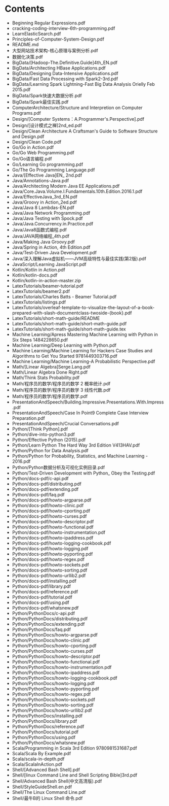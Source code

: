 # Contents
- Beginning Regular Expressions.pdf
- cracking-coding-interview-6th-programming.pdf
- LearnElasticSearch.pdf
- Principles-of-Computer-System-Design.pdf
- README.md
- 大型网站技术架构-核心原理与案例分析.pdf
- 数据化决策.pdf
- BigData/[Hadoop-The.Definitive.Guide]4th_EN.pdf
- BigData/Architecting HBase Applications.pdf
- BigData/Designing Data-Intensive Applications.pdf
- BigData/Fast Data Processing with Spark2-3rd.pdf
- BigData/Learning Spark Lightning-Fast Big Data Analysis Orielly Feb 2015.pdf
- BigData/Spark快速大数据分析.pdf
- BigData/Spark最佳实践.pdf
- ComputerArchitecture/Structure and Interpretion on Computer Programs.pdf
- Design/[Computer Systems：A.Programmer's.Perspective].pdf
- Design/[设计模式之禅]2nd_ed.pdf
- Design/Clean Architecture A Craftsman's Guide to Software Structure and Design.pdf
- Design/Clean Code.pdf
- Go/Go in Action.pdf
- Go/Go Web Programming.pdf
- Go/Go语言编程.pdf
- Go/Learning Go programming.pdf
- Go/The Go Programming Language.pdf
- Java/[Effective Java]EN_ 2nd.pdf
- Java/Annotations-Java.pdf
- Java/Architecting Modern Java EE Applications.pdf
- Java/Core.Java.Volume.I.Fundamentals.10th.Edition.2016.1.pdf
- Java/EffectiveJava_3rd_EN.pdf
- Java/Groovy in Action_2ed.pdf
- Java/Java 8 Lambdas-EN.pdf
- Java/Java Network Programming.pdf
- Java/Java Testing with Spock.pdf
- Java/Java.Concurrency.in.Practice.pdf
- Java/Java8函数式编程.pdf
- Java/JAVA网络编程_4th.pdf
- Java/Making Java Groovy.pdf
- Java/Spring in Action, 4th Edition.pdf
- Java/Test-Driven Java Development.pdf
- Java/深入理解Java虚拟机——JVM高级特性与最佳实践(第2版).pdf
- JavaScript/Learning JavaScript.pdf
- Kotlin/Kotlin in Action.pdf
- Kotlin/kotlin-docs.pdf
- Kotlin/kotlin-in-action-master.zip
- LatexTutorials/beamer-tutorial.pdf
- LatexTutorials/beamer2.pdf
- LatexTutorials/Charles Batts - Beamer Tutorial.pdf
- LatexTutorials/listings.pdf
- LatexTutorials/overleaf-template-to-visualize-the-layout-of-a-book-prepared-with-slash-documentclass-twoside-{book}.pdf
- LatexTutorials/short-math-guide/README
- LatexTutorials/short-math-guide/short-math-guide.pdf
- LatexTutorials/short-math-guide/short-math-guide.tex
- Machine Learning/Apress Mastering Machine Learning with Python in Six Steps 1484228650.pdf
- Machine Learning/Deep Learning with Python.pdf
- Machine Learning/Machine Learning for Hackers Case Studies and Algorithms to Get You Started 9781449303716.pdf
- Machine Learning/Machine Learning-A Probabilistic Perspective.pdf
- Math/[Linear Algebra]Serge.Lang.pdf
- Math/Linear Algebra Done Right.pdf
- Math/Think Stats Probability.pdf
- Math/程序员的数学/程序员的数学 2 概率统计.pdf
- Math/程序员的数学/程序员的数学 3 线性代数.pdf
- Math/程序员的数学/程序员的数学.pdf
- PresentationAndSpeech/Building.Impressive.Presentations.With.Impress.pdf
- PresentationAndSpeech/Case In Point9 Complete Case Interview Preparation.pdf
- PresentationAndSpeech/Crucial Conversations.pdf
- Python/[Think Python].pdf
- Python/dive-into-python3.pdf
- Python/Effective Python (2015).pdf
- Python/Learn Python The Hard Way 3rd Edition V413HAV.pdf
- Python/Python for Data Analysis.pdf
- Python/Python for Probability, Statistics, and Machine Learning - 2016.pdf
- Python/Python数据分析及可视化实例目录.pdf
- Python/Test-Driven Development with Python_ Obey the Testing.pdf
- Python/docs-pdf/c-api.pdf
- Python/docs-pdf/distributing.pdf
- Python/docs-pdf/extending.pdf
- Python/docs-pdf/faq.pdf
- Python/docs-pdf/howto-argparse.pdf
- Python/docs-pdf/howto-clinic.pdf
- Python/docs-pdf/howto-cporting.pdf
- Python/docs-pdf/howto-curses.pdf
- Python/docs-pdf/howto-descriptor.pdf
- Python/docs-pdf/howto-functional.pdf
- Python/docs-pdf/howto-instrumentation.pdf
- Python/docs-pdf/howto-ipaddress.pdf
- Python/docs-pdf/howto-logging-cookbook.pdf
- Python/docs-pdf/howto-logging.pdf
- Python/docs-pdf/howto-pyporting.pdf
- Python/docs-pdf/howto-regex.pdf
- Python/docs-pdf/howto-sockets.pdf
- Python/docs-pdf/howto-sorting.pdf
- Python/docs-pdf/howto-urllib2.pdf
- Python/docs-pdf/installing.pdf
- Python/docs-pdf/library.pdf
- Python/docs-pdf/reference.pdf
- Python/docs-pdf/tutorial.pdf
- Python/docs-pdf/using.pdf
- Python/docs-pdf/whatsnew.pdf
- Python/PythonDocs/c-api.pdf
- Python/PythonDocs/distributing.pdf
- Python/PythonDocs/extending.pdf
- Python/PythonDocs/faq.pdf
- Python/PythonDocs/howto-argparse.pdf
- Python/PythonDocs/howto-clinic.pdf
- Python/PythonDocs/howto-cporting.pdf
- Python/PythonDocs/howto-curses.pdf
- Python/PythonDocs/howto-descriptor.pdf
- Python/PythonDocs/howto-functional.pdf
- Python/PythonDocs/howto-instrumentation.pdf
- Python/PythonDocs/howto-ipaddress.pdf
- Python/PythonDocs/howto-logging-cookbook.pdf
- Python/PythonDocs/howto-logging.pdf
- Python/PythonDocs/howto-pyporting.pdf
- Python/PythonDocs/howto-regex.pdf
- Python/PythonDocs/howto-sockets.pdf
- Python/PythonDocs/howto-sorting.pdf
- Python/PythonDocs/howto-urllib2.pdf
- Python/PythonDocs/installing.pdf
- Python/PythonDocs/library.pdf
- Python/PythonDocs/reference.pdf
- Python/PythonDocs/tutorial.pdf
- Python/PythonDocs/using.pdf
- Python/PythonDocs/whatsnew.pdf
- Scala/Programming in Scala 3rd Edition 9780981531687.pdf
- Scala/Scala By Example.pdf
- Scala/scala-in-depth.pdf
- Scala/ScalaInAction.pdf
- Shell/[Advanced Bash Shell].pdf
- Shell/[linux Command Line and Shell Scripting Bible]3rd.pdf
- Shell/Advanced Bash Shell(中文高清版).pdf
- Shell/StyleGuideShell.en.pdf
- Shell/The Linux Command Line.pdf
- Shell/最牛B的 Linux Shell 命令.pdf
